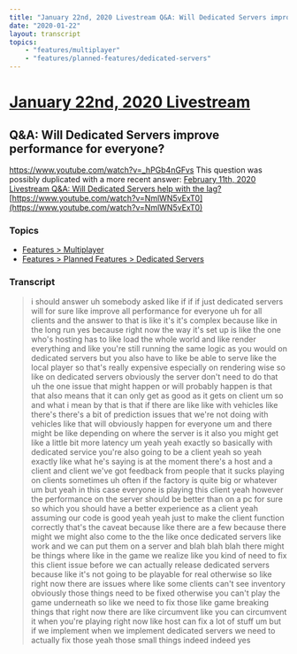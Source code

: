 ```yaml
---
title: "January 22nd, 2020 Livestream Q&A: Will Dedicated Servers improve performance for everyone?"
date: "2020-01-22"
layout: transcript
topics:
    - "features/multiplayer"
    - "features/planned-features/dedicated-servers"
---
```

# [January 22nd, 2020 Livestream](../2020-01-22.md)
## Q&A: Will Dedicated Servers improve performance for everyone?
https://www.youtube.com/watch?v=_hPGb4nGFvs
This question was possibly duplicated with a more recent answer: [February 11th, 2020 Livestream Q&A: Will Dedicated Servers help with the lag?](./yt-NmlWN5vExT0.md) [https://www.youtube.com/watch?v=NmlWN5vExT0](https://www.youtube.com/watch?v=NmlWN5vExT0)


### Topics
* [Features > Multiplayer](../topics/features/multiplayer.md)
* [Features > Planned Features > Dedicated Servers](../topics/features/planned-features/dedicated-servers.md)

### Transcript

> i should answer uh somebody asked like if if if just dedicated servers will for sure like improve all performance for everyone uh for all clients and the answer to that is like it's it's complex because like in the long run yes because right now the way it's set up is like the one who's hosting has to like load the whole world and like render everything and like you're still running the same logic as you would on dedicated servers but you also have to like be able to serve like the local player so that's really expensive especially on rendering wise so like on dedicated servers obviously the server don't need to do that uh the one issue that might happen or will probably happen is that that also means that it can only get as good as it gets on client um so and what i mean by that is that if there are like like with vehicles like there's there's a bit of prediction issues that we're not doing with vehicles like that will obviously happen for everyone um and there might be like depending on where the server is it also you might get like a little bit more latency um yeah yeah exactly so basically with dedicated service you're also going to be a client yeah so yeah exactly like what he's saying is at the moment there's a host and a client and client we've got feedback from people that it sucks playing on clients sometimes uh often if the factory is quite big or whatever um but yeah in this case everyone is playing this client yeah however the performance on the server should be better than on a pc for sure so which you should have a better experience as a client yeah assuming our code is good yeah yeah just to make the client function correctly that's the caveat because like there are a few because there might we might also come to the the like once dedicated servers like work and we can put them on a server and blah blah blah there might be things where like in the game we realize like you kind of need to fix this client issue before we can actually release dedicated servers because like it's not going to be playable for real otherwise so like right now there are issues where like some clients can't see inventory obviously those things need to be fixed otherwise you can't play the game underneath so like we need to fix those like game breaking things that right now there are like circumvent like you can circumvent it when you're playing right now like host can fix a lot of stuff um but if we implement when we implement dedicated servers we need to actually fix those yeah those small things indeed indeed yes
